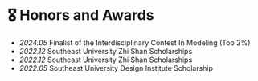 # 🎖 Honors and Awards
- *2024.05* Finalist of the Interdisciplinary Contest In Modeling (Top 2%)
- *2022.12* Southeast University Zhi Shan Scholarships
- *2022.12* Southeast University Zhi Shan Scholarships
- *2022.05* Southeast University Design Institute Scholarship